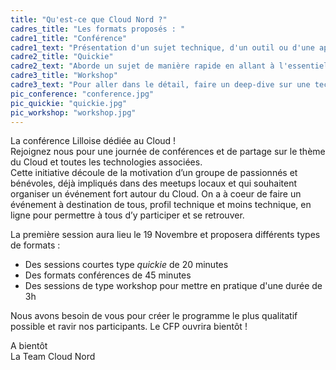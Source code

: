 ```yaml
---
title: "Qu'est-ce que Cloud Nord ?"
cadres_title: "Les formats proposés : "
cadre1_title: "Conférence"
cadre1_text: "Présentation d'un sujet technique, d'un outil ou d'une approche, REX après utilisation en production..."
cadre2_title: "Quickie"
cadre2_text: "Aborde un sujet de manière rapide en allant à l'essentiel. Format idéal pour les speakers débutants !"
cadre3_title: "Workshop"
cadre3_text: "Pour aller dans le détail, faire un deep-dive sur une techno, mettre les mains sur le clavier."
pic_conference: "conference.jpg"
pic_quickie: "quickie.jpg"
pic_workshop: "workshop.jpg"
---
```


La conférence Lilloise dédiée au Cloud !  
Rejoignez nous pour une journée de conférences et de partage sur le thème du Cloud et toutes les technologies associées.  
Cette initiative découle de la motivation d’un groupe de passionnés et bénévoles, déjà impliqués dans des meetups locaux et qui souhaitent organiser un événement fort autour du Cloud.
On a à coeur de faire un événement à destination de tous, profil technique et moins technique, en ligne pour permettre à tous d’y participer et se retrouver.  

La première session aura lieu le 19 Novembre et proposera différents types de formats :
- Des sessions courtes type *quickie* de 20 minutes
- Des formats conférences de 45 minutes
- Des sessions de type workshop pour mettre en pratique d'une durée de 3h

Nous avons besoin de vous pour créer le programme le plus qualitatif possible et ravir nos participants. Le CFP ouvrira bientôt !

A bientôt  
La Team Cloud Nord